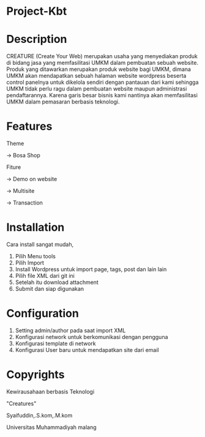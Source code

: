 # Project-Kbt

# Description
CREATURE (Create Your Web) merupakan usaha yang menyediakan produk di bidang jasa yang memfasilitasi UMKM dalam pembuatan sebuah website. Produk yang ditawarkan merupakan produk website bagi UMKM, dimana UMKM akan mendapatkan sebuah halaman website wordpress beserta control panelnya untuk dikelola sendiri dengan pantauan dari kami sehingga UMKM tidak perlu ragu dalam pembuatan website maupun administrasi pendaftarannya. Karena garis besar bisnis kami nantinya akan memfasilitasi UMKM dalam pemasaran berbasis teknologi.

# Features
  Theme
  
  -> Bosa Shop
  
  Fiture
  
  -> Demo on website
  
  -> Multisite 
  
  -> Transaction
# Installation
Cara install sangat mudah,
1. Pilih Menu tools
2. Pilih Import
3. Install Wordpress untuk import page, tags, post dan lain lain
4. Pilih file XML dari git ini
5. Setelah itu download attachment
6. Submit dan siap digunakan
# Configuration
1. Setting admin/author pada saat import XML
2. Konfigurasi network untuk berkomunikasi dengan pengguna
3. Konfigurasi template di network
4. Konfigurasi User baru untuk mendapatkan site dari email
# Copyrights
Kewirausahaan berbasis Teknologi

"Creatures"

Syaifuddin,.S.kom,.M.kom

Universitas Muhammadiyah malang
